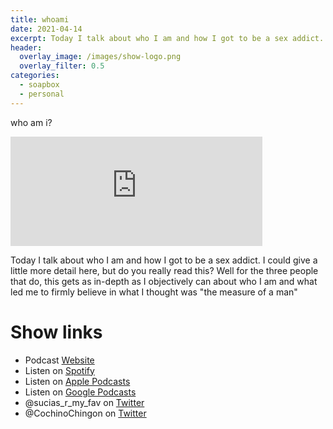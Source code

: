 ```yaml
---
title: whoami
date: 2021-04-14
excerpt: Today I talk about who I am and how I got to be a sex addict. I could give a little more detail here, but do you really read this?
header:
  overlay_image: /images/show-logo.png
  overlay_filter: 0.5
categories:
  - soapbox
  - personal
---
```


who am i?

<iframe src="https://open.spotify.com/embed-podcast/episode/4yftDWzKQV2YsBFkwCfJ1D" width="80%" height="175" frameborder="0" allowtransparency="true" allow="encrypted-media"></iframe>

Today I talk about who I am and how I got to be a sex addict. I could give a little more detail here, but do you really read this?
Well for the three people that do, this gets as in-depth as I objectively can about who I am and what led me to firmly believe in what I thought was "the measure of a man"

# Show links

* <i class='fas fa-link'></i>Podcast [Website](https://sucias.xyz)
* <i class='fab fa-spotify'></i>Listen on [Spotify](https://open.spotify.com/show/3XjoipCU3QzeIaQAAQpBdW)
* <i class='fas fa-podcast'></i>Listen on [Apple Podcasts](https://podcasts.apple.com/us/podcast/sucias-are-my-favorite/id1548173787)
* <i class='fab fa-google-play'></i>Listen on [Google Podcasts](https://podcasts.google.com/feed/aHR0cHM6Ly9hbmNob3IuZm0vcy80MjI0YzYzYy9wb2RjYXN0L3Jzcw==)
* <i class='fab fa-twitter'></i>@sucias_r_my_fav on [Twitter](https://twitter.com/sucias_r_my_fav)
* <i class='fab fa-twitter'></i>@CochinoChingon on [Twitter](https://twitter.com/cochinochingon)
